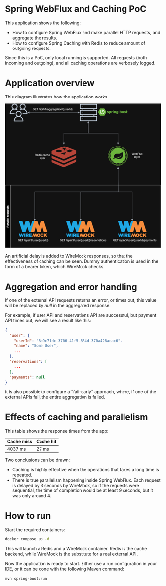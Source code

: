 # Spring WebFlux and Caching PoC

This application shows the following:

- How to configure Spring WebFlux and make parallel HTTP requests, and aggregate the results.
- How to configure Spring Caching with Redis to reduce amount of outgoing requests.

Since this is a PoC, only local running is supported. All requests (both incoming and outgoing), and 
all caching operations are verbosely logged.

# Application overview

This diagram illustrates how the application works.

![Architecture diagram](./images/spring-webflux-poc.drawio.png)

An artificial delay is added to WireMock responses, so that the effectiveness of caching can be seen. Dummy 
authentication is used in the form of a bearer token, which WireMock checks.

# Aggregation and error handling

If one of the external API requests returns an error, or times out, this value 
will be replaced by *null* in the aggregated response.

For example, if user API and reservations API are successful, but payment API times 
out, we will see a result like this:

```json
{
  "user": {
    "userId": "8b9c71dc-3706-41f5-884d-370a428acac6",
    "name": "Some User",
    ...
  },
  "reservations": [
    ...
  ],
  "payments": null
}
```

It is also possible to configure a "fail-early" approach, where, if one of the 
external APIs fail, the entire aggregation is failed.

# Effects of caching and parallelism

This table shows the response times from the app:

| Cache miss | Cache hit |
|------------|-----------|
| 4037 ms    | 27 ms     |

Two conclusions can be drawn:

- Caching is highly effective when the operations that takes a long time is repeated.
- There is true parallelism happening inside Spring WebFlux. Each request is delayed by 3 seconds by WireMock, so if the requests 
were sequential, the time of completion would be at least 9 seconds, but it was only around 4.

# How to run

Start the required containers:

```bash
docker compose up -d
```

This will launch a Redis and a WireMock container. Redis is the cache backend, while WireMock is the substitute 
for a real external API.

Now the application is ready to start. Either use a run configuration in your IDE, or it can be done 
with the following Maven command:

```bash
mvn spring-boot:run
```